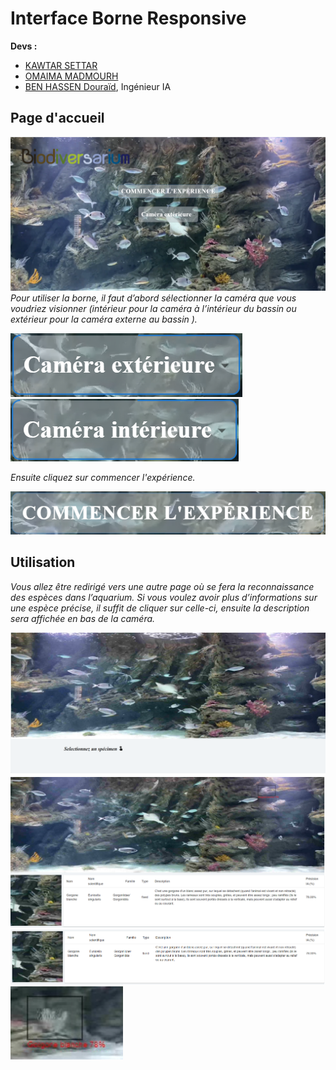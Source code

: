 # Interface Borne Responsive
**Devs :**
- [KAWTAR SETTAR](https://www.linkedin.com/in/kawtar-settar-824696195/)
- [OMAIMA MADMOURH](https://www.linkedin.com/in/omaima-madmourh-a71b2a194/)
- [BEN HASSEN Douraïd](https://www.linkedin.com/in/doura%C3%AFd-ben-hassen/), Ingénieur IA

## Page d'accueil
![](./img/1.png)
_Pour utiliser la borne, il faut d’abord sélectionner la caméra que vous voudriez visionner (intérieur pour la caméra à l’intérieur du bassin ou extérieur pour la caméra externe au bassin )._

![](./img/2.png)
![](./img/3.png)

_Ensuite cliquez sur commencer l'expérience._

![](./img/4.png)
## Utilisation

_Vous allez être redirigé vers une autre page où se fera la reconnaissance des espèces dans l’aquarium.
Si vous voulez avoir plus d’informations sur  une espèce précise, il suffit de cliquer sur celle-ci, ensuite la description sera affichée en bas de la caméra._

![](./img/5.png)
![](./img/8.png)
![](./img/6.png)
![](./img/7.png)
